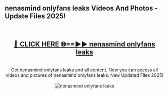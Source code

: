 <h2>nenasmind onlyfans leaks Videos And Photos - Update Files 2025!</h2>
<br>
<div align="center">
<h2><a href="https://linkcuts.com/hfmhzwbr" rel="nofollow">🔴 CLICK HERE 🌐==►► nenasmind onlyfans leaks</a></h2>
<br>
Get nenasmind onlyfans leaks and all content. Now you can access all videos and pictures of nenasmind onlyfans leaks. New Updated Files 2025!
<br>
<br>
<a href="https://linkcuts.com/hfmhzwbr" rel="nofollow" data-target="animated-image.originalLink"><img src="https://i.ibb.co.com/WyWwxjT/player-gif2.gif" alt="nenasmind onlyfans leaks" style="max-width: 100%; display: inline-block;" data-target="animated-image.originalImage"></a>
</div>
<br>